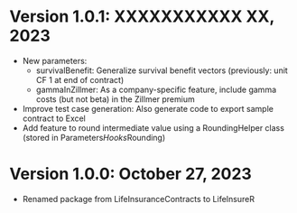 
# Version 1.0.1: XXXXXXXXXXX XX, 2023
  * New parameters:
    - survivalBenefit: Generalize survival benefit vectors (previously: unit CF 1 at end of contract)
    - gammaInZillmer: As a company-specific feature, include gamma costs (but not beta) in the Zillmer premium
  * Improve test case generation: Also generate code to export sample contract to Excel
  * Add feature to round intermediate value using a RoundingHelper class (stored in Parameters$Hooks$Rounding)
  

# Version 1.0.0: October 27, 2023
  * Renamed package from LifeInsuranceContracts to LifeInsureR

